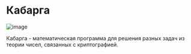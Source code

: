 # Кабарга
![image](https://user-images.githubusercontent.com/99981781/194715054-27e5a2d9-ccb7-48f4-b5a7-aeca52cd2625.png)

Кабарга - математическая программа для решения разных задач из теории чисел, связанных с криптографией.
